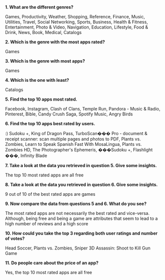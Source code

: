 **1. What are the different genres?**

Games, Productivity, Weather, Shopping, Reference, Finance, Music, Utilities, Travel, Social Networking, Sports, Business, Health & Fitness, Entertainment, Photo & Video, Navigation, Education, Lifestyle, Food & Drink, News, Book, Medical, Catalogs

**2. Which is the genre with the most apps rated?**

Games


**3. Which is the genre with most apps?**

Games


**4. Which is the one with least?**

Catalogs


**5. Find the top 10 apps most rated.**

Facebook, Instagram, Clash of Clans, Temple Run, Pandora - Music & Radio, Pinterest, Bible, Candy Crush Saga, Spotify Music, Angry Birds


**6. Find the top 10 apps best rated by users.**

:) Sudoku +, King of Dragon Pass, TurboScan��� Pro - document & receipt scanner: scan multiple pages and photos to PDF, Plants vs. Zombies, Learn to Speak Spanish Fast With MosaLingua, Plants vs. Zombies HD, The Photographer's Ephemeris, ���Sudoku +, Flashlight ���, Infinity Blade


**7. Take a look at the data you retrieved in question 5. Give some insights.**

The top 10 most rated apps are all free


**8. Take a look at the data you retrieved in question 6. Give some insights.**

9 out of 10 of the best rated apps are games


**9. Now compare the data from questions 5 and 6. What do you see?**

The most rated apps are not necessarily the best rated and vice-versa. Although, being free and being a game are attributes that seem to lead to a high number of reviews and a high score


**10. How could you take the top 3 regarding both user ratings and number of votes?**

Head Soccer, Plants vs. Zombies, Sniper 3D Assassin: Shoot to Kill Gun Game


**11. Do people care about the price of an app?**

Yes, the top 10 most rated apps are all free
